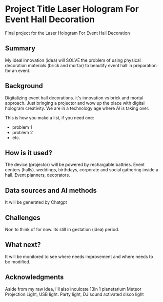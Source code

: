 <!-- This is the markdown template for the final project of Laser Hologram For Event Hall Decoration, 
created by Reaktor Innovations and University of Helsinki. 
Copy the template, paste it to your GitHub README and edit! -->

# Project Title Laser Hologram For Event Hall Decoration

Final project for the Laser Hologram For Event Hall Decoration

## Summary

My ideal innovation (idea) will SOLVE the problem of using physical decoration materials (brick and mortar) to beautify event hall in preparation for an event.


## Background

Digitalizing event hall decorations. it's innovation vs brick and mortal approach. Just bringing a projector and wow up the place with digital hologram creativity. We are in a technology age where AI is taking over.

This is how you make a list, if you need one:
* problem 1
* problem 2
* etc.


## How is it used?

The device (projector) will be powered by rechargable battries. Event centers (halls). weddings, birthdays, corporate and social gathering inside a hall. Event planners, decorators.



## Data sources and AI methods
It will be generated by Chatgpt

## Challenges

Non to think of for now. its still in gestation (idea) period.

## What next?

It will be monitored to see where needs improvement and where needs to be modified.


## Acknowledgments

Aside from my raw idea, i'll also inculcate 13in 1 planetarium Meteor Projection Light, USB light. Party light, DJ sound activated disco light
